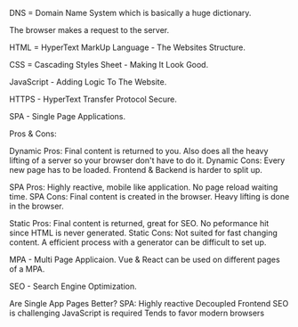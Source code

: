 DNS = Domain Name System which is basically a huge dictionary. 

The browser makes a request to the server.

HTML = HyperText MarkUp Language - The Websites Structure. 

CSS = Cascading Styles Sheet - Making It Look Good.

JavaScript - Adding Logic To The Website.

HTTPS - HyperText Transfer Protocol Secure.

SPA - Single Page Applications.

Pros & Cons:

Dynamic Pros:
Final content is returned to you. 
Also does all the heavy lifting of a server so your browser don't have to do it. 
Dynamic Cons:
Every new page has to be loaded. 
Frontend & Backend is harder to split up. 

SPA Pros:
Highly reactive, mobile like application.
No page reload waiting time.
SPA Cons:
Final content is created in the browser.
Heavy lifting is done in the browser. 

Static Pros:
Final content is returned, great for SEO.
No peformance hit since HTML is never generated.
Static Cons:
Not suited for fast changing content.
A efficient process with a generator can be difficult to set up. 

MPA - Multi Page Applicaion.
Vue & React can be used on different pages of a MPA.

SEO - Search Engine Optimization.

Are Single App Pages Better?
SPA:
Highly reactive
Decoupled Frontend 
SEO is challenging 
JavaScript is required
Tends to favor modern browsers
